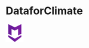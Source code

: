 # DataforClimate

![alt text](https://github.com/adam-p/markdown-here/raw/master/src/common/images/icon48.png "Logo Title Text 1")

